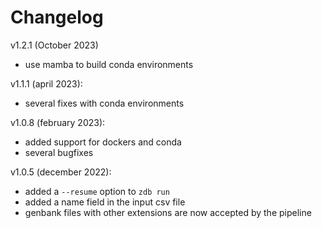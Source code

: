 # Changelog
v1.2.1 (October 2023)
 - use mamba to build conda environments

v1.1.1 (april 2023):
 - several fixes with conda environments

v1.0.8 (february 2023):
- added support for dockers and conda
- several bugfixes

v1.0.5 (december 2022):
- added a ```--resume``` option to ```zdb run```
- added a name field in the input csv file
- genbank files with other extensions are now accepted by the pipeline
